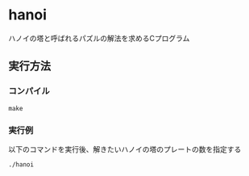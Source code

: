 # hanoi

ハノイの塔と呼ばれるパズルの解法を求めるCプログラム

## 実行方法

### コンパイル

```
make
```

### 実行例

以下のコマンドを実行後、解きたいハノイの塔のプレートの数を指定する
```
./hanoi
```

